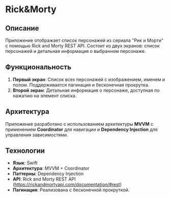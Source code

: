 # Rick&Morty

## Описание
Приложение отображает список персонажей из сериала "Рик и Морти" с помощью Rick and Morty REST API. Состоит из двух экранов: список персонажей и детальная информация о выбранном персонаже.

## Функциональность
1. **Первый экран**: Список всех персонажей с изображением, именем и полом. Поддерживается пагинация и бесконечная прокрутка.
2. **Второй экран**: Детальная информация о персонаже, доступная по нажатию на элемент списка.

## Архитектура
Приложение разработано с использованием архитектуры **MVVM** с применением **Coordinator** для навигации и **Dependency Injection** для управления зависимостями.

## Технологии
- **Язык**: Swift
- **Архитектура**: MVVM + Coordinator
- **Паттерны**: Dependency Injection
- **API**: Rick and Morty REST API (https://rickandmortyapi.com/documentation/#rest)
- **Пагинация**: Реализована с бесконечной прокруткой.
